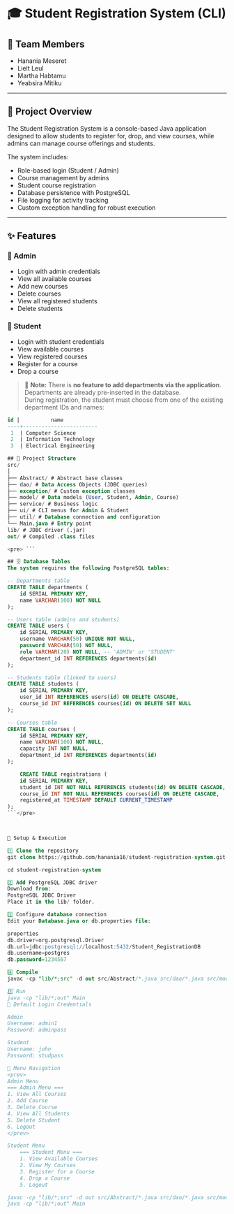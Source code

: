 # 🎓 Student Registration System (CLI)

## 👥 Team Members
- Hanania Meseret 
- Lielt Leul 
- Martha Habtamu 
- Yeabsira Mitiku 

---

## 📖 Project Overview
The Student Registration System is a console-based Java application designed to allow students to register for, drop, and view courses, while admins can manage course offerings and students.

The system includes:
- Role-based login (Student / Admin)
- Course management by admins
- Student course registration
- Database persistence with PostgreSQL
- File logging for activity tracking
- Custom exception handling for robust execution

---

## ✨ Features

### 🔹 Admin
- Login with admin credentials
- View all available courses
- Add new courses
- Delete courses
- View all registered students
- Delete students

### 🔹 Student
- Login with student credentials
- View available courses
- View registered courses
- Register for a course
- Drop a course

> 📝 **Note:** There is **no feature to add departments via the application**.  
> Departments are already pre-inserted in the database.  
> During registration, the student must choose from one of the existing department IDs and names:

```sql
id |          name
----+------------------------
 1  | Computer Science
 2  | Information Technology
 3  | Electrical Engineering

## 📂 Project Structure
src/
│
├── Abstract/ # Abstract base classes
├── dao/ # Data Access Objects (JDBC queries)
├── exception/ # Custom exception classes
├── model/ # Data models (User, Student, Admin, Course)
├── service/ # Business logic
├── ui/ # CLI menus for Admin & Student
├── util/ # Database connection and configuration
└── Main.java # Entry point
lib/ # JDBC driver (.jar)
out/ # Compiled .class files

<pre> ```

## 🗄 Database Tables
The system requires the following PostgreSQL tables:

-- Departments table
CREATE TABLE departments (
    id SERIAL PRIMARY KEY,
    name VARCHAR(100) NOT NULL
);

-- Users table (admins and students)
CREATE TABLE users (
    id SERIAL PRIMARY KEY,
    username VARCHAR(50) UNIQUE NOT NULL,
    password VARCHAR(50) NOT NULL,
    role VARCHAR(20) NOT NULL, -- 'ADMIN' or 'STUDENT'
    department_id INT REFERENCES departments(id)
);

-- Students table (linked to users)
CREATE TABLE students (
    id SERIAL PRIMARY KEY,
    user_id INT REFERENCES users(id) ON DELETE CASCADE,
    course_id INT REFERENCES courses(id) ON DELETE SET NULL
);

-- Courses table
CREATE TABLE courses (
    id SERIAL PRIMARY KEY,
    name VARCHAR(100) NOT NULL,
    capacity INT NOT NULL,
    department_id INT REFERENCES departments(id)
);

    CREATE TABLE registrations (
    id SERIAL PRIMARY KEY,
    student_id INT NOT NULL REFERENCES students(id) ON DELETE CASCADE,
    course_id INT NOT NULL REFERENCES courses(id) ON DELETE CASCADE,
    registered_at TIMESTAMP DEFAULT CURRENT_TIMESTAMP
);
```</pre>



🚀 Setup & Execution

1️⃣ Clone the repository
git clone https://github.com/hanania16/student-registration-system.git

cd student-registration-system

2️⃣ Add PostgreSQL JDBC driver
Download from:
PostgreSQL JDBC Driver
Place it in the lib/ folder.

3️⃣ Configure database connection
Edit your Database.java or db.properties file:

properties
db.driver=org.postgresql.Driver
db.url=jdbc:postgresql://localhost:5432/Student_RegistrationDB
db.username=postgres
db.password=1234567

4️⃣ Compile
javac -cp "lib/*;src" -d out src/Abstract/*.java src/dao/*.java src/model/*.java src/ui/*.java src/util/*.java src/service/*.java src/Main.java

5️⃣ Run
java -cp "lib/*;out" Main
🔑 Default Login Credentials

Admin
Username: admin1
Password: adminpass

Student
Username: john
Password: studpass

📌 Menu Navigation
<prev>
Admin Menu
=== Admin Menu ===
1. View All Courses
2. Add Course
3. Delete Course
4. View All Students
5. Delete Student
6. Logout
</prev>

Student Menu
    === Student Menu ===
    1. View Available Courses
    2. View My Courses
    3. Register for a Course
    4. Drop a Course
    5. Logout

javac -cp "lib/*;src" -d out src/Abstract/*.java src/dao/*.java src/model/*.java src/ui/*.java src/util/*.java src/service/*.java src/Main.java
java -cp "lib/*;out" Main
